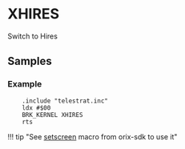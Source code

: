 # XHIRES

Switch to Hires

## Samples

### Example

```ca65
    .include "telestrat.inc"
    ldx #$00
    BRK_KERNEL XHIRES
    rts
```

!!! tip "See [setscreen](../../../developer_manual/orixsdk/setscreen) macro from orix-sdk to use it"
